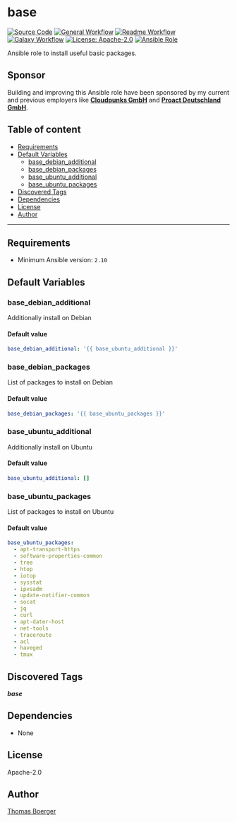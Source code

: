 # base

[![Source Code](https://img.shields.io/badge/github-source%20code-blue?logo=github&logoColor=white)](https://github.com/rolehippie/base)
[![General Workflow](https://github.com/rolehippie/base/actions/workflows/general.yml/badge.svg)](https://github.com/rolehippie/base/actions/workflows/general.yml)
[![Readme Workflow](https://github.com/rolehippie/base/actions/workflows/docs.yml/badge.svg)](https://github.com/rolehippie/base/actions/workflows/docs.yml)
[![Galaxy Workflow](https://github.com/rolehippie/base/actions/workflows/galaxy.yml/badge.svg)](https://github.com/rolehippie/base/actions/workflows/galaxy.yml)
[![License: Apache-2.0](https://img.shields.io/github/license/rolehippie/base)](https://github.com/rolehippie/base/blob/master/LICENSE)
[![Ansible Role](https://img.shields.io/badge/role-rolehippie.base-blue)](https://galaxy.ansible.com/rolehippie/base)

Ansible role to install useful basic packages.

## Sponsor

Building and improving this Ansible role have been sponsored by my current and previous employers like **[Cloudpunks GmbH](https://cloudpunks.de)** and **[Proact Deutschland GmbH](https://www.proact.eu)**.

## Table of content

- [Requirements](#requirements)
- [Default Variables](#default-variables)
  - [base_debian_additional](#base_debian_additional)
  - [base_debian_packages](#base_debian_packages)
  - [base_ubuntu_additional](#base_ubuntu_additional)
  - [base_ubuntu_packages](#base_ubuntu_packages)
- [Discovered Tags](#discovered-tags)
- [Dependencies](#dependencies)
- [License](#license)
- [Author](#author)

---

## Requirements

- Minimum Ansible version: `2.10`

## Default Variables

### base_debian_additional

Additionally install on Debian

#### Default value

```YAML
base_debian_additional: '{{ base_ubuntu_additional }}'
```

### base_debian_packages

List of packages to install on Debian

#### Default value

```YAML
base_debian_packages: '{{ base_ubuntu_packages }}'
```

### base_ubuntu_additional

Additionally install on Ubuntu

#### Default value

```YAML
base_ubuntu_additional: []
```

### base_ubuntu_packages

List of packages to install on Ubuntu

#### Default value

```YAML
base_ubuntu_packages:
  - apt-transport-https
  - software-properties-common
  - tree
  - htop
  - iotop
  - sysstat
  - ipvsadm
  - update-notifier-common
  - socat
  - jq
  - curl
  - apt-dater-host
  - net-tools
  - traceroute
  - acl
  - haveged
  - tmux
```

## Discovered Tags

**_base_**

## Dependencies

- None

## License

Apache-2.0

## Author

[Thomas Boerger](https://github.com/tboerger)
